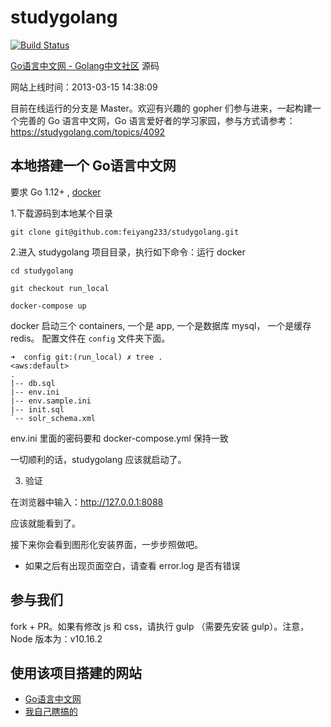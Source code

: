 # studygolang

[![Build Status](https://travis-ci.org/studygolang/studygolang.svg?branch=master)](https://travis-ci.org/studygolang/studygolang)

[Go语言中文网 - Golang中文社区](https://studygolang.com "Go语言中文网 - Golang中文社区") 源码

网站上线时间：2013-03-15 14:38:09

目前在线运行的分支是 Master。欢迎有兴趣的 gopher 们参与进来，一起构建一个完善的 Go 语言中文网，Go 语言爱好者的学习家园，参与方式请参考：https://studygolang.com/topics/4092

## 本地搭建一个 Go语言中文网

要求 Go 1.12+ , [docker](https://docs.docker.com/engine/install/)

1.下载源码到本地某个目录

```shell
git clone git@github.com:feiyang233/studygolang.git
```

2.进入 studygolang 项目目录，执行如下命令：运行 docker
```shell
cd studygolang

git checkout run_local

docker-compose up
```
docker 启动三个 containers, 一个是 app, 一个是数据库 mysql， 一个是缓存 redis。
配置文件在 `config` 文件夹下面。 
```shell
➜  config git:(run_local) ✗ tree .                                                                                                                                                      <aws:default>
.
|-- db.sql
|-- env.ini
|-- env.sample.ini
|-- init.sql
`-- solr_schema.xml
```
env.ini 里面的密码要和 docker-compose.yml  保持一致

一切顺利的话，studygolang 应该就启动了。

3. 验证

在浏览器中输入：http://127.0.0.1:8088

应该就能看到了。

接下来你会看到图形化安装界面，一步步照做吧。

* 如果之后有出现页面空白，请查看 error.log 是否有错误

## 参与我们

fork + PR。如果有修改 js 和 css，请执行 gulp （需要先安装 gulp）。注意，Node 版本为：v10.16.2

## 使用该项目搭建的网站

- [Go语言中文网](https://studygolang.com)
- [我自己瞎搞的](http://118.24.111.186:8088/)

